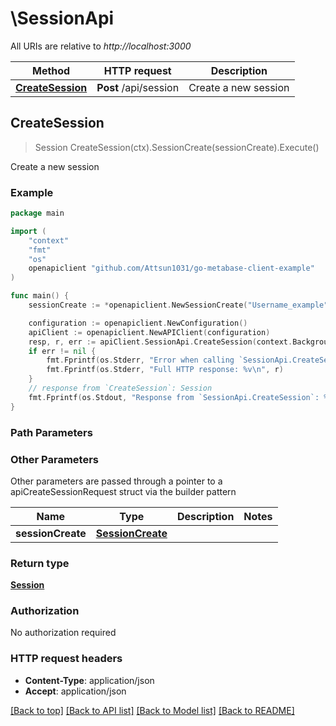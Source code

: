 # \SessionApi

All URIs are relative to *http://localhost:3000*

Method | HTTP request | Description
------------- | ------------- | -------------
[**CreateSession**](SessionApi.md#CreateSession) | **Post** /api/session | Create a new session



## CreateSession

> Session CreateSession(ctx).SessionCreate(sessionCreate).Execute()

Create a new session



### Example

```go
package main

import (
    "context"
    "fmt"
    "os"
    openapiclient "github.com/Attsun1031/go-metabase-client-example"
)

func main() {
    sessionCreate := *openapiclient.NewSessionCreate("Username_example", "Password_example") // SessionCreate | 

    configuration := openapiclient.NewConfiguration()
    apiClient := openapiclient.NewAPIClient(configuration)
    resp, r, err := apiClient.SessionApi.CreateSession(context.Background()).SessionCreate(sessionCreate).Execute()
    if err != nil {
        fmt.Fprintf(os.Stderr, "Error when calling `SessionApi.CreateSession``: %v\n", err)
        fmt.Fprintf(os.Stderr, "Full HTTP response: %v\n", r)
    }
    // response from `CreateSession`: Session
    fmt.Fprintf(os.Stdout, "Response from `SessionApi.CreateSession`: %v\n", resp)
}
```

### Path Parameters



### Other Parameters

Other parameters are passed through a pointer to a apiCreateSessionRequest struct via the builder pattern


Name | Type | Description  | Notes
------------- | ------------- | ------------- | -------------
 **sessionCreate** | [**SessionCreate**](SessionCreate.md) |  | 

### Return type

[**Session**](Session.md)

### Authorization

No authorization required

### HTTP request headers

- **Content-Type**: application/json
- **Accept**: application/json

[[Back to top]](#) [[Back to API list]](../README.md#documentation-for-api-endpoints)
[[Back to Model list]](../README.md#documentation-for-models)
[[Back to README]](../README.md)


